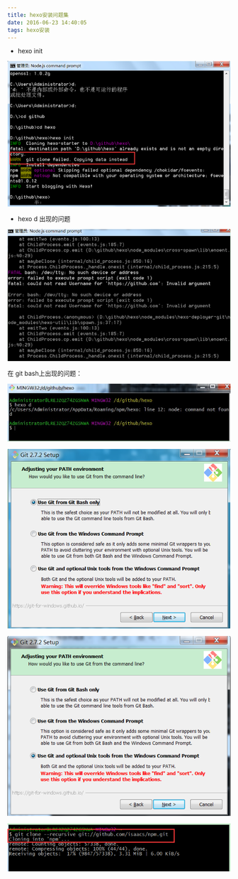 ```yaml
---
title: hexo安装问题集
date: 2016-06-23 14:40:05
tags: hexo安装
---
```


- hexo init

![1](/img/1.png)

- hexo d 出现的问题

![2](/img/2.png)

在 git bash上出现的问题：

![3](/img/3.png)

![4](/img/4.png)

![5](/img/5.png)

![6](/img/6.png)



